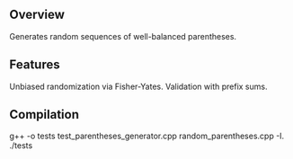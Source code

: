 
## Overview
Generates random sequences of well-balanced parentheses.

## Features
Unbiased randomization via Fisher-Yates.
Validation with prefix sums.

## Compilation

g++ -o tests test_parentheses_generator.cpp random_parentheses.cpp -I. 
./tests




